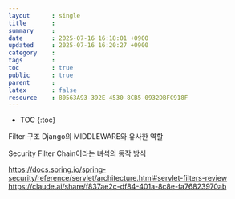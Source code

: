 ```yaml
---
layout      : single
title       : 
summary     : 
date        : 2025-07-16 16:18:01 +0900
updated     : 2025-07-16 16:20:27 +0900
category    : 
tags        : 
toc         : true
public      : true
parent      : 
latex       : false
resource    : 80563A93-392E-4530-8CB5-0932DBFC918F
---
```

* TOC
{:toc}



Filter 구조
Django의 MIDDLEWARE와 유사한 역할


Security Filter Chain이라는 녀석의 동작 방식


https://docs.spring.io/spring-security/reference/servlet/architecture.html#servlet-filters-review
https://claude.ai/share/f837ae2c-df84-401a-8c8e-fa76823970ab

